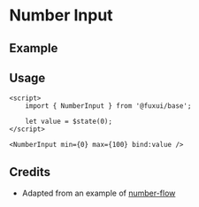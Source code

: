 <script>
	import { NumberInput } from '@fuxui/base';
</script>

# Number Input

## Example

<NumberInput />

## Usage

```svelte
<script>
	import { NumberInput } from '@fuxui/base';

	let value = $state(0);
</script>

<NumberInput min={0} max={100} bind:value />
```

## Credits

- Adapted from an example of [number-flow](https://number-flow.barvian.me/)
